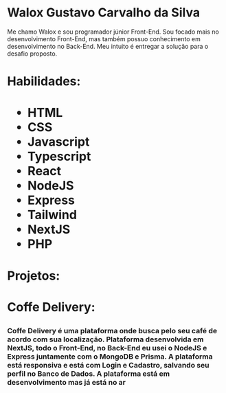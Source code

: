 # Walox Gustavo Carvalho da Silva

Me chamo Walox e sou programador júnior Front-End. Sou focado mais no desenvolvimento Front-End, mas também possuo conhecimento
em desenvolvimento no Back-End. Meu intuito é entregar a solução para o desafio proposto.

<h1>Habilidades:<h1/>

<ul>
  <li>HTML</li>
  <li>CSS</li>
  <li>Javascript</li>
  <li>Typescript</li>
  <li>React</li>
  <li>NodeJS</li>
  <li>Express</li>
  <li>Tailwind</li>
  <li>NextJS</li>
  <li>PHP</li>
</ul>

<h1>Projetos:<h1/>

Coffe Delivery: <h3>Coffe Delivery é uma plataforma onde busca pelo seu café de acordo com sua localização. Plataforma desenvolvida em NextJS, todo o Front-End, no Back-End eu usei o NodeJS e Express juntamente com o MongoDB e Prisma. A plataforma está responsiva e está com Login e Cadastro, salvando seu perfil no Banco de Dados. A plataforma está em desenvolvimento mas já está no ar</h3>

